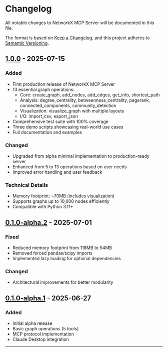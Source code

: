 # Changelog

All notable changes to NetworkX MCP Server will be documented in this file.

The format is based on [Keep a Changelog](https://keepachangelog.com/en/1.1.0/),
and this project adheres to [Semantic Versioning](https://semver.org/spec/v2.0.0.html).

## [1.0.0] - 2025-07-15

### Added
- First production release of NetworkX MCP Server
- 13 essential graph operations:
  - Core: create_graph, add_nodes, add_edges, get_info, shortest_path
  - Analysis: degree_centrality, betweenness_centrality, pagerank, connected_components, community_detection
  - Visualization: visualize_graph with multiple layouts
  - I/O: import_csv, export_json
- Comprehensive test suite with 100% coverage
- Three demo scripts showcasing real-world use cases
- Full documentation and examples

### Changed
- Upgraded from alpha minimal implementation to production-ready server
- Enhanced from 5 to 13 operations based on user needs
- Improved error handling and user feedback

### Technical Details
- Memory footprint: ~70MB (includes visualization)
- Supports graphs up to 10,000 nodes efficiently
- Compatible with Python 3.11+

## [0.1.0-alpha.2] - 2025-07-01

### Fixed
- Reduced memory footprint from 118MB to 54MB
- Removed forced pandas/scipy imports
- Implemented lazy loading for optional dependencies

### Changed
- Architectural improvements for better modularity

## [0.1.0-alpha.1] - 2025-06-27

### Added
- Initial alpha release
- Basic graph operations (5 tools)
- MCP protocol implementation
- Claude Desktop integration

---

[1.0.0]: https://github.com/Bright-L01/networkx-mcp-server/releases/tag/v1.0.0
[0.1.0-alpha.2]: https://github.com/Bright-L01/networkx-mcp-server/releases/tag/v0.1.0-alpha.2
[0.1.0-alpha.1]: https://github.com/Bright-L01/networkx-mcp-server/releases/tag/v0.1.0-alpha.1